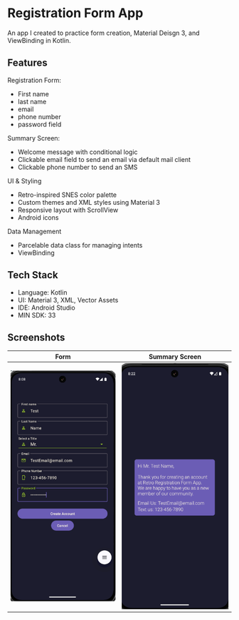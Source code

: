 # Registration Form App

An app I created to practice form creation, Material Deisgn 3, and ViewBinding in Kotlin.


## Features

Registration Form:
- First name 
- last name 
- email
- phone number
- password field

Summary Screen:
- Welcome message with conditional logic
- Clickable email field to send an email via default mail client
- Clickable phone number to send an SMS

UI & Styling
- Retro-inspired SNES color palette
- Custom themes and XML styles using Material 3
- Responsive layout with ScrollView
- Android icons

Data Management
- Parcelable data class for managing intents
- ViewBinding

## Tech Stack
- Language: Kotlin
- UI: Material 3, XML, Vector Assets
- IDE: Android Studio
- MIN SDK: 33

## Screenshots

| Form | Summary Screen                              |
|------|---------------------------------------------|
| ![form](screenshots/form.png) | ![Summary Screen](screenshots/summary.png)  |
